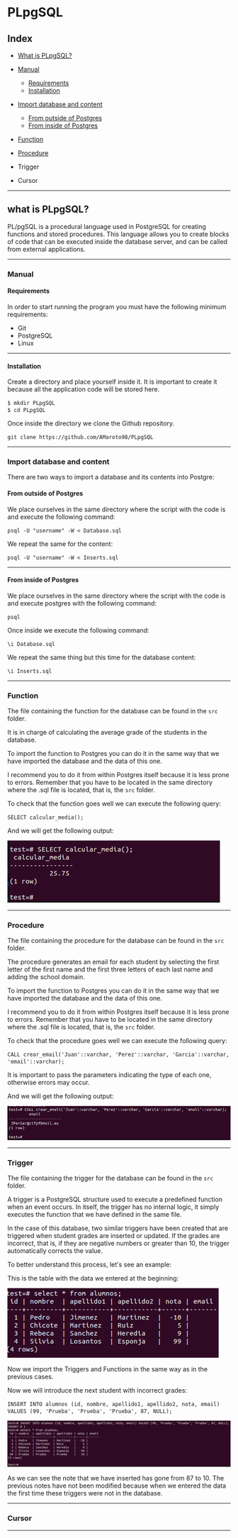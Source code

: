 # PLpgSQL

## Index

- [What is PLpgSQL?](#what-is-plpgsql)

- [Manual](#manual)
  - [Requirements](#requirements)
  - [Installation](#installation)

- [Import database and content](#import-database-and-content)
    - [From outside of Postgres](#from-outside-of-postgres)
    - [From inside of Postgres](#from-inside-of-postgres)

- [Function](#function)
- [Procedure](#procedure)
- Trigger
- Cursor

---

## what is PLpgSQL?

PL/pgSQL is a procedural language used in PostgreSQL for creating functions and stored procedures. This language allows you to create blocks of code that can be executed inside the database server, and can be called from external applications.

---

### Manual

#### Requirements

In order to start running the program you must have the following minimum requirements:

- Git
- PostgreSQL
- Linux

---

#### Installation

Create a directory and place yourself inside it. It is important to create it because all the application code will be stored here.
~~~
$ mkdir PLpgSQL
$ cd PLpgSQL
~~~

Once inside the directory we clone the Github repository.
~~~
git clone https://github.com/AMaroto98/PLpgSQL
~~~

---

### Import database and content

There are two ways to import a database and its contents into Postgre:

#### From outside of Postgres

We place ourselves in the same directory where the script with the code is and execute the following command:

~~~
psql -U "username" -W < Database.sql
~~~

We repeat the same for the content:

~~~
psql -U "username" -W < Inserts.sql
~~~

---

#### From inside of Postgres

We place ourselves in the same directory where the script with the code is and execute postgres with the following command:

~~~
psql
~~~

Once inside we execute the following command:

~~~
\i Database.sql
~~~

We repeat the same thing but this time for the database content:

~~~
\i Inserts.sql
~~~

---

### Function

The file containing the function for the database can be found in the `src` folder.

It is in charge of calculating the average grade of the students in the database.

To import the function to Postgres you can do it in the same way that we have imported the database and the data of this one.

I recommend you to do it from within Postgres itself because it is less prone to errors. Remember that you have to be located in the same directory where the .sql file is located, that is, the `src` folder.

To check that the function goes well we can execute the following query:

~~~
SELECT calcular_media();
~~~

And we will get the following output:

![Function](/images/Function.png)

---

### Procedure

The file containing the procedure for the database can be found in the `src` folder.

The procedure generates an email for each student by selecting the first letter of the first name and the first three letters of each last name and adding the school domain.

To import the function to Postgres you can do it in the same way that we have imported the database and the data of this one.

I recommend you to do it from within Postgres itself because it is less prone to errors. Remember that you have to be located in the same directory where the .sql file is located, that is, the `src` folder.

To check that the procedure goes well we can execute the following query:

~~~
CALL crear_email('Juan'::varchar, 'Perez'::varchar, 'Garcia'::varchar, 'email'::varchar);
~~~

It is important to pass the parameters indicating the type of each one, otherwise errors may occur.

And we will get the following output:

![Procedure](/images/Procedure.png)

---

### Trigger

The file containing the trigger for the database can be found in the `src` folder.

A trigger is a PostgreSQL structure used to execute a predefined function when an event occurs. In itself, the trigger has no internal logic, it simply executes the function that we have defined in the same file.

In the case of this database, two similar triggers have been created that are triggered when student grades are inserted or updated. If the grades are incorrect, that is, if they are negative numbers or greater than 10, the trigger automatically corrects the value.

To better understand this process, let's see an example:

This is the table with the data we entered at the beginning:

![Before](/images/Before.png)

Now we import the Triggers and Functions in the same way as in the previous cases.

Now we will introduce the next student with incorrect grades:

~~~
INSERT INTO alumnos (id, nombre, apellido1, apellido2, nota, email) VALUES (99, 'Prueba', 'Prueba', 'Prueba', 87, NULL);
~~~

![After](/images/After.png)

As we can see the note that we have inserted has gone from 87 to 10. The previous notes have not been modified because when we entered the data the first time these triggers were not in the database.

---

### Cursor



---
